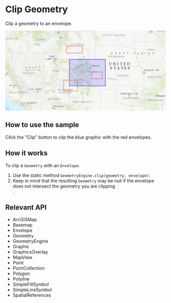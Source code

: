 <h1>Clip Geometry</h1>

<p>Clip a geometry to an envelope.</p>

<p><img src="ClipGeometry.gif"/></p>

<h2>How to use the sample</h2>

<p>Click the "Clip" button to clip the blue graphic with the red envelopes.</p>

<h2>How it works</h2>

<p>To clip a <code>Geometry</code> with an <code>Envelope</code>:</p>

<ol>
    <li>Use the static method <code>GeometryEngine.clip(geometry, envelope)</code>.</li>
    <li>Keep in mind that the resulting <code>Geometry</code> may be null if the envelope does not intersect the 
    geometry you are clipping</li>.</code>
</ol>

<h2>Relevant API</h2>

<ul>
    <li>ArcGISMap</li>
    <li>Basemap</li>
    <li>Envelope</li>
    <li>Geometry</li>
    <li>GeometryEngine</li>
    <li>Graphic</li>
    <li>GraphicsOverlay</li>
    <li>MapView</li>
    <li>Point</li>
    <li>PointCollection</li>
    <li>Polygon</li>
    <li>Polyline</li>
    <li>SimpleFillSymbol</li>
    <li>SimpleLineSymbol</li>
    <li>SpatialReferences</li>
</ul>
